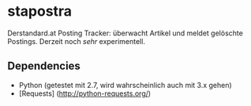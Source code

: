 stapostra
=========

Derstandard.at Posting Tracker: überwacht Artikel und meldet gelöschte Postings. Derzeit noch *sehr* experimentell.

Dependencies
------------

* Python (getestet mit 2.7, wird wahrscheinlich auch mit 3.x gehen)
* [Requests] (http://python-requests.org/)

